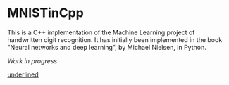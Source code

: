 # MNISTinCpp

This is a C++ implementation of the Machine Learning project of handwritten digit recognition.
It has initially been implemented in the book "Neural networks and deep learning", by Michael Nielsen, in Python.

*Work in progress*

<u> underlined
